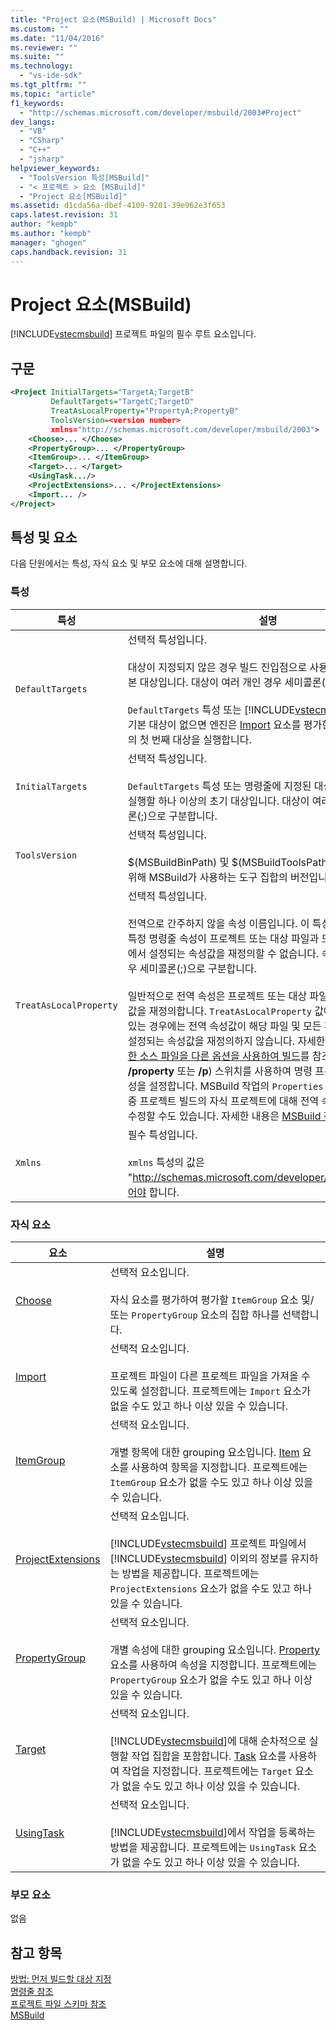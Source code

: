 ```yaml
---
title: "Project 요소(MSBuild) | Microsoft Docs"
ms.custom: ""
ms.date: "11/04/2016"
ms.reviewer: ""
ms.suite: ""
ms.technology: 
  - "vs-ide-sdk"
ms.tgt_pltfrm: ""
ms.topic: "article"
f1_keywords: 
  - "http://schemas.microsoft.com/developer/msbuild/2003#Project"
dev_langs: 
  - "VB"
  - "CSharp"
  - "C++"
  - "jsharp"
helpviewer_keywords: 
  - "ToolsVersion 특성[MSBuild]"
  - "< 프로젝트 > 요소 [MSBuild]"
  - "Project 요소[MSBuild]"
ms.assetid: d1cda56a-dbef-4109-9201-39e962e3f653
caps.latest.revision: 31
author: "kempb"
ms.author: "kempb"
manager: "ghogen"
caps.handback.revision: 31
---
```

# <a name="project-element-msbuild"></a>Project 요소(MSBuild)
[!INCLUDE[vstecmsbuild](../extensibility/internals/includes/vstecmsbuild_md.md)] 프로젝트 파일의 필수 루트 요소입니다.  
  
## <a name="syntax"></a>구문  
  
```xml  
<Project InitialTargets="TargetA;TargetB"  
         DefaultTargets="TargetC;TargetD"  
         TreatAsLocalProperty="PropertyA;PropertyB"  
         ToolsVersion=<version number>  
         xmlns="http://schemas.microsoft.com/developer/msbuild/2003">  
    <Choose>... </Choose>  
    <PropertyGroup>... </PropertyGroup>  
    <ItemGroup>... </ItemGroup>  
    <Target>... </Target>  
    <UsingTask.../>  
    <ProjectExtensions>... </ProjectExtensions>  
    <Import... />  
</Project>  
```  
  
## <a name="attributes-and-elements"></a>특성 및 요소  
 다음 단원에서는 특성, 자식 요소 및 부모 요소에 대해 설명합니다.  
  
### <a name="attributes"></a>특성  
  
|특성|설명|  
|---------------|-----------------|  
|`DefaultTargets`|선택적 특성입니다.<br /><br /> 대상이 지정되지 않은 경우 빌드 진입점으로 사용할 하나 이상의 기본 대상입니다. 대상이 여러 개인 경우 세미콜론(;)으로 구분합니다.<br /><br /> `DefaultTargets` 특성 또는 [!INCLUDE[vstecmsbuild](../extensibility/internals/includes/vstecmsbuild_md.md)] 명령줄에 기본 대상이 없으면 엔진은 [Import](../msbuild/import-element-msbuild.md) 요소를 평가한 후 프로젝트 파일의 첫 번째 대상을 실행합니다.|  
|`InitialTargets`|선택적 특성입니다.<br /><br /> `DefaultTargets` 특성 또는 명령줄에 지정된 대상을 실행하기 전에 실행할 하나 이상의 초기 대상입니다. 대상이 여러 개인 경우 세미콜론(;)으로 구분합니다.|  
|`ToolsVersion`|선택적 특성입니다.<br /><br /> $(MSBuildBinPath) 및 $(MSBuildToolsPath)의 값을 확인하기 위해 MSBuild가 사용하는 도구 집합의 버전입니다.|  
|`TreatAsLocalProperty`|선택적 특성입니다.<br /><br /> 전역으로 간주하지 않을 속성 이름입니다. 이 특성을 사용하는 경우 특정 명령줄 속성이 프로젝트 또는 대상 파일과 모든 후속 가져오기에서 설정되는 속성값을 재정의할 수 없습니다. 속성이 여러 개인 경우 세미콜론(;)으로 구분합니다.<br /><br /> 일반적으로 전역 속성은 프로젝트 또는 대상 파일에서 설정되는 속성값을 재정의합니다. `TreatAsLocalProperty` 값에 속성이 나열되어 있는 경우에는 전역 속성값이 해당 파일 및 모든 후속 가져오기에서 설정되는 속성값을 재정의하지 않습니다. 자세한 내용은 [방법: 동일한 소스 파일을 다른 옵션을 사용하여 빌드](../msbuild/how-to-build-the-same-source-files-with-different-options.md)를 참조하세요. **참고:** **/property** 또는 **/p**) 스위치를 사용하여 명령 프롬프트에서 전역 속성을 설정합니다. MSBuild 작업의 `Properties` 특성을 사용하여 다중 프로젝트 빌드의 자식 프로젝트에 대해 전역 속성을 설정하거나 수정할 수도 있습니다. 자세한 내용은 [MSBuild 작업](../msbuild/msbuild-task.md)을 참조하세요.|  
|`Xmlns`|필수 특성입니다.<br /><br /> `xmlns` 특성의 값은 "http://schemas.microsoft.com/developer/msbuild/2003"이어야 합니다.|  
  
### <a name="child-elements"></a>자식 요소  
  
|요소|설명|  
|-------------|-----------------|  
|[Choose](../msbuild/choose-element-msbuild.md)|선택적 요소입니다.<br /><br /> 자식 요소를 평가하여 평가할 `ItemGroup` 요소 및/또는 `PropertyGroup` 요소의 집합 하나를 선택합니다.|  
|[Import](../msbuild/import-element-msbuild.md)|선택적 요소입니다.<br /><br /> 프로젝트 파일이 다른 프로젝트 파일을 가져올 수 있도록 설정합니다. 프로젝트에는 `Import` 요소가 없을 수도 있고 하나 이상 있을 수 있습니다.|  
|[ItemGroup](../msbuild/itemgroup-element-msbuild.md)|선택적 요소입니다.<br /><br /> 개별 항목에 대한 grouping 요소입니다. [Item](../msbuild/item-element-msbuild.md) 요소를 사용하여 항목을 지정합니다. 프로젝트에는 `ItemGroup` 요소가 없을 수도 있고 하나 이상 있을 수 있습니다.|  
|[ProjectExtensions](../msbuild/projectextensions-element-msbuild.md)|선택적 요소입니다.<br /><br /> [!INCLUDE[vstecmsbuild](../extensibility/internals/includes/vstecmsbuild_md.md)] 프로젝트 파일에서 [!INCLUDE[vstecmsbuild](../extensibility/internals/includes/vstecmsbuild_md.md)] 이외의 정보를 유지하는 방법을 제공합니다. 프로젝트에는 `ProjectExtensions` 요소가 없을 수도 있고 하나 있을 수 있습니다.|  
|[PropertyGroup](../msbuild/propertygroup-element-msbuild.md)|선택적 요소입니다.<br /><br /> 개별 속성에 대한 grouping 요소입니다. [Property](../msbuild/property-element-msbuild.md) 요소를 사용하여 속성을 지정합니다. 프로젝트에는 `PropertyGroup` 요소가 없을 수도 있고 하나 이상 있을 수 있습니다.|  
|[Target](../msbuild/target-element-msbuild.md)|선택적 요소입니다.<br /><br /> [!INCLUDE[vstecmsbuild](../extensibility/internals/includes/vstecmsbuild_md.md)]에 대해 순차적으로 실행할 작업 집합을 포함합니다. [Task](../msbuild/task-element-msbuild.md) 요소를 사용하여 작업을 지정합니다. 프로젝트에는 `Target` 요소가 없을 수도 있고 하나 이상 있을 수 있습니다.|  
|[UsingTask](../msbuild/usingtask-element-msbuild.md)|선택적 요소입니다.<br /><br /> [!INCLUDE[vstecmsbuild](../extensibility/internals/includes/vstecmsbuild_md.md)]에서 작업을 등록하는 방법을 제공합니다. 프로젝트에는 `UsingTask` 요소가 없을 수도 있고 하나 이상 있을 수 있습니다.|  
  
### <a name="parent-elements"></a>부모 요소  
 없음  
  
## <a name="see-also"></a>참고 항목  
 [방법: 먼저 빌드할 대상 지정](../msbuild/how-to-specify-which-target-to-build-first.md)   
 [명령줄 참조](../msbuild/msbuild-command-line-reference.md)   
 [프로젝트 파일 스키마 참조](../msbuild/msbuild-project-file-schema-reference.md)   
 [MSBuild](../msbuild/msbuild.md)


<!--HONumber=Feb17_HO4-->


